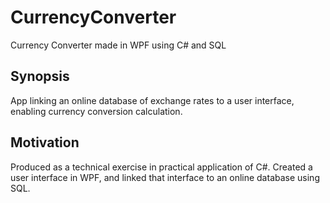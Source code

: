 # CurrencyConverter

Currency Converter made in WPF using C# and SQL

## Synopsis

App linking an online database of exchange rates to a user interface, enabling currency conversion calculation.

## Motivation

Produced as a technical exercise in practical application of C#. Created a user interface in WPF, and linked that interface to an online database using SQL.
